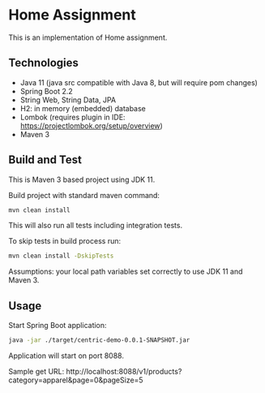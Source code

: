 # Home Assignment

This is an implementation of Home assignment.  

## Technologies

* Java 11 (java src compatible with Java 8, but will require pom changes)
* Spring Boot 2.2
* String Web, String Data, JPA
* H2: in memory (embedded) database
* Lombok (requires plugin in IDE: https://projectlombok.org/setup/overview)
* Maven 3

## Build and Test

This is Maven 3 based project using JDK 11. 

Build project with standard maven command:

```bash
mvn clean install
```
This will also run all tests including integration tests.

To skip tests in build process run:

```bash
mvn clean install -DskipTests
```

Assumptions: your local path variables set correctly to use JDK 11 and Maven 3.

## Usage

Start Spring Boot application:
```bash
java -jar ./target/centric-demo-0.0.1-SNAPSHOT.jar
```

Application will start on port 8088. 

Sample get URL:
http://localhost:8088/v1/products?category=apparel&page=0&pageSize=5
